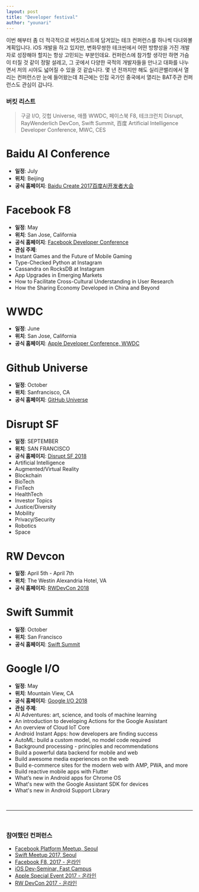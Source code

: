 ```yaml
---
layout: post
title: "Developer festival"
author: "younari"
---
```


이번 해부터 좀 더 적극적으로 버킷리스트에 담겨있는 테크 컨퍼런스를 하나씩 다녀와볼 계획입니다. iOS 개발을 하고 있지만, 변화무쌍한 테크씬에서 어떤 방향성을 가진 개발자로 성장해야 할지는 항상 고민되는 부분인데요. 컨퍼런스에 참가할 생각만 하면 가슴이 터질 것 같이 정말 설레고, 그 곳에서 다양한 국적의 개발자들을 만나고 대화를 나누면서 저의 시야도 넓어질 수 있을 것 같습니다. 몇 년 전까지만 해도 실리콘밸리에서 열리는 컨퍼런스만 눈에 들어왔는데 최근에는 인접 국가인 중국에서 열리는 BAT주관 컨퍼런스도 관심이 갑니다. 

### 버킷 리스트
> 구글 I/O, 깃헙 Universe, 애플 WWDC, 페이스북 F8, 테크크런치 Disrupt, RayWenderlich DevCon, Swift Summit, 百度 Artificial Intelligence Developer Conference, MWC, CES

# Baidu AI Conference
- **일정**: July
- **위치**: Beijing
- **공식 홈페이지**: [Baidu Create 2017百度AI开发者大会](http://create.baidu.com/)

# Facebook F8
- **일정**: May
- **위치**: San Jose, California
- **공식 홈페이지**: [Facebook Developer Conference](https://www.f8.com)
- **관심 주제**:
- Instant Games and the Future of Mobile Gaming
- Type-Checked Python at Instagram
- Cassandra on RocksDB at Instagram
- App Upgrades in Emerging Markets
- How to Facilitate Cross-Cultural Understanding in User Research
- How the Sharing Economy Developed in China and Beyond


# WWDC
- **일정**: June
- **위치**: San Jose, California
- **공식 홈페이지**: [Apple Developer Conference, WWDC](https://developer.apple.com/wwdc/)


# Github Universe
- **일정**: October
- **위치**: Sanfrancisco, CA
- **공식 홈페이지**: [GitHub Universe](https://githubuniverse.com/program/)


# Disrupt SF
- **일정**: SEPTEMBER
- **위치**: SAN FRANCISCO
- **공식 홈페이지**: [Disrupt SF 2018](https://techcrunch.com/event-info/disrupt-sf-2018/)
- Artificial Intelligence
- Augmented/Virtual Reality
- Blockchain
- BioTech
- FinTech
- HealthTech
- Investor Topics
- Justice/Diversity
- Mobility
- Privacy/Security
- Robotics
- Space


# RW Devcon
- **일정**: April 5th - April 7th
- **위치**: The Westin Alexandria Hotel, VA
- **공식 홈페이지**: [RWDevCon 2018](https://www.rwdevcon.com)


# Swift Summit
- **일정**: October
- **위치**: San Francisco
- **공식 홈페이지**: [Swift Summit](https://www.swiftsummit.com)

# Google I/O
- **일정**: May
- **위치**: Mountain View, CA
- **공식 홈페이지**: [Google I/O 2018](http://events.google.com/io)
- **관심 주제**:
-  AI Adventures: art, science, and tools of machine learning
-  An introduction to developing Actions for the Google Assistant
-  An overview of Cloud IoT Core
-  Android Instant Apps: how developers are finding success
-  AutoML: build a custom model, no model code required
-  Background processing - principles and recommendations
-  Build a powerful data backend for mobile and web
-  Build awesome media experiences on the web
-  Build e-commerce sites for the modern web with AMP, PWA, and more
-  Build reactive mobile apps with Flutter
-  What’s new in Android apps for Chrome OS
-  What's new with the Google Assistant SDK for devices
-  What's new in Android Support Library

<br>
<hr>
<br>

### 참여했던 컨퍼런스
- [Facebook Platform Meetup, Seoul](https://younari.github.io/2017-11-05/FacebookPlatform)
- [Swift Meetup 2017, Seoul](https://swiftkorea.github.io/meetup/2)
- [Facebook F8, 2017 - 온라인](https://www.google.co.kr/url?sa=t&rct=j&q=&esrc=s&source=web&cd=8&ved=0ahUKEwick4jqnsvZAhWElZQKHf7uBPAQFghGMAc&url=https%3A%2F%2Fdevelopers.facebook.com%2Fvideos%2Ff8-2017%2Ff8-2017-keynote%2F%3Flocale%3Dko_KR&usg=AOvVaw1tcepGOxsksWjPPvPHQxpI)
- [iOS Dev-Seminar, Fast Campus](http://www.fastcampus.co.kr/dev_seminar_dev1801/)
- [Apple Special Event 2017 - 온라인](https://younari.github.io/2017-09-12/AppleEvents2017)
- [RW DevCon 2017 - 온라인](https://videos.raywenderlich.com/courses/81-rwdevcon-2017-vault-tutorials/lessons/1)